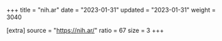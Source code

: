 +++
title = "nih.ar"
date = "2023-01-31"
updated = "2023-01-31"
weight = 3040

[extra]
source = "https://nih.ar/"
ratio = 67
size = 3
+++
